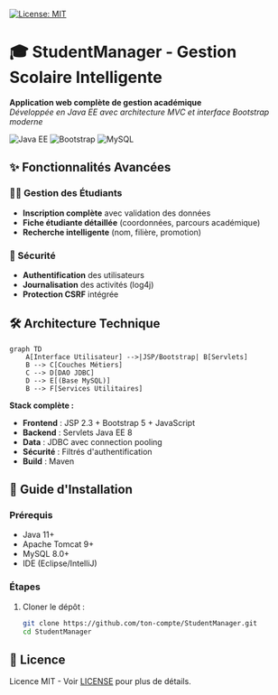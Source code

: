 [![License: MIT](https://img.shields.io/badge/License-MIT-yellow.svg)](https://opensource.org/licenses/MIT)


# 🎓 StudentManager - Gestion Scolaire Intelligente

**Application web complète de gestion académique**  
*Développée en Java EE avec architecture MVC et interface Bootstrap moderne*

![Java EE](https://img.shields.io/badge/Java_EE-ED8B00?style=for-the-badge&logo=java&logoColor=white)
![Bootstrap](https://img.shields.io/badge/Bootstrap-563D7C?style=for-the-badge&logo=bootstrap&logoColor=white)
![MySQL](https://img.shields.io/badge/MySQL-005C84?style=for-the-badge&logo=mysql&logoColor=white)

## ✨ Fonctionnalités Avancées

### 🧑‍🎓 Gestion des Étudiants
- **Inscription complète** avec validation des données
- **Fiche étudiante détaillée** (coordonnées, parcours académique)
- **Recherche intelligente** (nom, filière, promotion)


### 🔐 Sécurité
- **Authentification** des utilisateurs
- **Journalisation** des activités (log4j)
- **Protection CSRF** intégrée

## 🛠 Architecture Technique

```mermaid
graph TD
    A[Interface Utilisateur] -->|JSP/Bootstrap| B[Servlets]
    B --> C[Couches Métiers]
    C --> D[DAO JDBC]
    D --> E[(Base MySQL)]
    B --> F[Services Utilitaires]
```

**Stack complète :**
- **Frontend** : JSP 2.3 + Bootstrap 5 + JavaScript
- **Backend** : Servlets Java EE 8
- **Data** : JDBC avec connection pooling
- **Sécurité** : Filtrés d'authentification
- **Build** : Maven

## 🚀 Guide d'Installation

### Prérequis
- Java 11+
- Apache Tomcat 9+
- MySQL 8.0+
- IDE (Eclipse/IntelliJ)

### Étapes
1. Cloner le dépôt :
   ```bash
   git clone https://github.com/ton-compte/StudentManager.git
   cd StudentManager
   ```



## 📄 Licence

Licence MIT - Voir [LICENSE](LICENSE) pour plus de détails.

